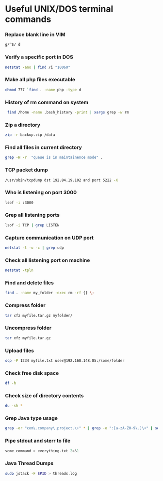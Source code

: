 # Useful UNIX/DOS terminal commands

### Replace blank line in VIM

```bash
g/^$/ d
```

### Verify a specific port in DOS

```bash
netstat -ano | find /i "10060"
```

### Make all php files executable

```bash
chmod 777 `find . -name php -type d
```

### History of rm command on system

```bash
 find /home -name .bash_history -print | xargs grep -w rm
```

### Zip a directory

```bash
zip -r backup.zip /data
```

### Find all files in current directory

```bash
grep -H -r  "queue is in maintainence mode" .  
```

### TCP packet dump 

```bash
/usr/sbin/tcpdump dst 192.84.19.102 and port 5222 -X
```

### Who is listening on port 3000 

```bash
lsof -i :3000
```

### Grep all listening ports

```bash
lsof -i TCP | grep LISTEN
```

### Capture communication on UDP port

```bash
netstat -t -u -c | grep udp
```

### Check all listening port on machine

```bash
netstat -tpln
```

### Find and delete files

```bash
find . -name my_folder -exec rm -rf {} \;
```

### Compress folder

```bash
tar cfz myfile.tar.gz myfolder/
```

### Uncompress folder

```bash
tar xfz myfile.tar.gz
```

### Upload files

```bash
scp -P 1234 myfile.txt user@192.168.148.85:/some/folder
```

### Check free disk space

```bash
df -h
```

### Check size of directory contents

```bash
du -sh *
```

### Grep Java type usage

```bash
grep -or "com\.company\.project.\+" * | grep -o ":[a-zA-Z0-9\.]\+" | sort | uniq
```

### Pipe stdout and sterr to file

```bash
some_command > everything.txt 2>&1
```

### Java Thread Dumps

```bash
sudo jstack -F $PID > threads.log
```
